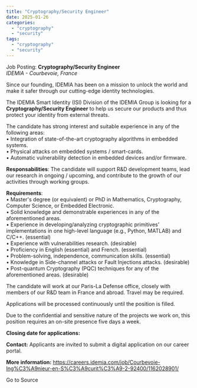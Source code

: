 ```yaml
---
title: "Cryptography/Security Engineer"
date: 2025-01-26
categories: 
  - "cryptography"
  - "security"
tags: 
  - "cryptography"
  - "security"
---
```


Job Posting: **Cryptography/Security Engineer**  
_IDEMIA - Courbevoie, France_

Since our founding, IDEMIA has been on a mission to unlock the world and make it safer through our cutting-edge identity technologies.  
  
The IDEMIA Smart Identity (ISI) Division of the IDEMIA Group is looking for a **Cryptography/Security Engineer** to help us secure our products and thus protect your identity from external threats.  
  
The candidate has strong interest and suitable experience in any of the following areas:  
• Integration of state-of-the-art cryptography algorithms in embedded systems.  
• Physical attacks on embedded systems / smart-cards.  
• Automatic vulnerability detection in embedded devices and/or firmware.  
  
**Responsabilities**: The candidate will support R&D development teams, lead our research in ongoing / upcoming, and contribute to the growth of our activities through working groups.  

  
**Requirements**:  
• Master's degree (or equivalent) or PhD in Mathematics, Cryptography, Computer Science, or Embedded Electronic.  
• Solid knowledge and demonstrable experiences in any of the aforementioned areas.  
• Experience in developing/analyzing cryptographic primitives’ implementations in one high-level language (e.g., Python, MATLAB) and C/C++. (essential)  
• Experience with vulnerabilities research. (desirable)  
• Proficiency in English (essential) and French. (essential)  
• Problem-solving, independence, communication skills. (essential)  
• Knowledge in Side-channel attacks or Fault Injections attacks. (desirable)  
• Post-quantum Cryptography (PQC) techniques for any of the aforementioned areas. (desirable)  
  
The candidate will work at our Paris-La Defense office, closely with members of our R&D team in France and abroad. Travel may be required.  
  
Applications will be processed continuously until the position is filled.  
  
Due to the confidential and sensitive nature of the projects we work on, this position requires an on-site presence five days a week.  

**Closing date for applications:**

**Contact:** Applicants are invited to submit a digital application on our career portal.

**More information:** https://careers.idemia.com/job/Courbevoie-Ing%C3%A9nieur-en-S%C3%A9curit%C3%A9-2-92400/1162028901/

Go to Source
